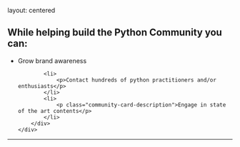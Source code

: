 layout: centered

## While helping build the Python Community you can:

<div class="home-sec">
    <div class="this-is-for">
        <ul class="this-is-for">
            <li>
                <p >Grow brand awareness</p>
            </li>

            <li>
                <p>Contact hundreds of python practitioners and/or enthusiasts</p>
            </li>
            <li>
                <p class="community-card-description">Engage in state of the art contents</p>
            </li>
        </div>
    </div>

</ul>

<hr class="pink-line">
